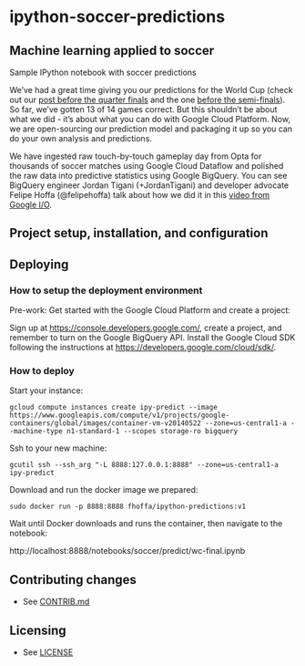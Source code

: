 ipython-soccer-predictions
==========================

## Machine learning applied to soccer

Sample IPython notebook with soccer predictions

We’ve had a great time giving you our predictions for the World Cup (check out our [post before the quarter finals](http://googlecloudplatform.blogspot.com/2014/07/google-cloud-platform-goes-8-for-8-in-soccer-predictions.html) and the one [before the semi-finals](http://googlecloudplatform.blogspot.com/2014/07/google-cloud-platform-is-11-for-12-in-World-Cup-predictions.html)). So far, we’ve gotten 13 of 14 games correct. But this shouldn’t be about what we did - it’s about what you can do with Google Cloud Platform. Now, we are open-sourcing our prediction model and packaging it up so you can do your own analysis and predictions. 

We have ingested raw touch-by-touch gameplay day from Opta for thousands of soccer matches using Google Cloud Dataflow and polished the raw data into predictive statistics using Google BigQuery. You can see BigQuery engineer Jordan Tigani (+JordanTigani) and developer advocate Felipe Hoffa (@felipehoffa) talk about how we did it in this [video from Google I/O](https://www.youtube.com/watch?v=YyvvxFeADh8). 


## Project setup, installation, and configuration


## Deploying

### How to setup the deployment environment

Pre-work: Get started with the Google Cloud Platform and create a project:

Sign up at https://console.developers.google.com/, create a project, and remember to turn on the Google BigQuery API. Install the Google Cloud SDK following the instructions at https://developers.google.com/cloud/sdk/.


### How to deploy

Start your instance:

`gcloud compute instances create ipy-predict --image https://www.googleapis.com/compute/v1/projects/google-containers/global/images/container-vm-v20140522 --zone=us-central1-a --machine-type n1-standard-1 --scopes storage-ro bigquery`

Ssh to your new machine:

`gcutil ssh --ssh_arg "-L 8888:127.0.0.1:8888" --zone=us-central1-a ipy-predict`


Download and run the docker image we prepared:

`sudo docker run -p 8888:8888 fhoffa/ipython-predictions:v1`

Wait until Docker downloads and runs the container, then navigate to the notebook:

http://localhost:8888/notebooks/soccer/predict/wc-final.ipynb


## Contributing changes

* See [CONTRIB.md](CONTRIB.md)


## Licensing

* See [LICENSE](LICENSE)
